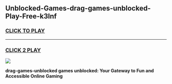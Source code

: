 
## Unblocked-Games-drag-games-unblocked-Play-Free-k3lnf
<h3>
<a href="https://premium76.site?title=drag-games-unblocked&ref=23A">CLICK TO PLAY</a></h3>
<hr>

<h3>
<a href="https://premium76.site?title=drag-games-unblocked&ref=23A">CLICK 2 PLAY</a>
  
</h3>

<a href="https://premium76.site?title=drag-games-unblocked&ref=23A"><img src="https://clearcache.store/games.png"></a>


**drag-games-unblocked games unblocked: Your Gateway to Fun and Accessible Online Gaming**

